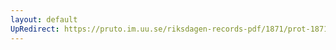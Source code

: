 ```yaml
---
layout: default
UpRedirect: https://pruto.im.uu.se/riksdagen-records-pdf/1871/prot-1871--fk--222/prot-1871--fk--222_021.pdf
---
```


